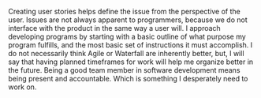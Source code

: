 Creating user stories helps define the issue from the perspective of the user. Issues are not always apparent to programmers, because we do not interface with the product in the same way a user will.
I approach developing programs by starting with a basic outline of what purpose my program fulfills, and the most basic set of instructions it must accomplish. I do not necessarily think Agile or Waterfall are inherently better, but, I will say that having planned timeframes for work will help me organize better in the future.
Being a good team member in software development means being present and accountable. Which is something I desperately need to work on.
